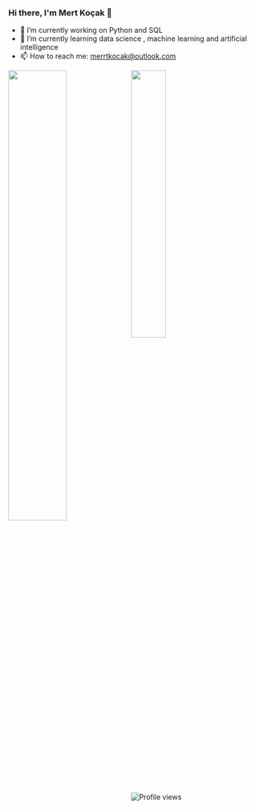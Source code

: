 ### Hi there, I'm Mert Koçak 👋
- 🔭 I’m currently working on Python and SQL
- 🌱 I’m currently learning data science , machine learning and artificial intelligence
- 📫 How to reach me: merrtkocak@outlook.com


<img align="left" width="48%"  src="https://github-readme-stats.vercel.app/api?username=benmertkocak&show_icons=true&locale=en" />
<img align="left" width="37%" src="https://github-readme-stats.vercel.app/api/top-langs?username=benmertkocak&show_icons=true&locale=en&layout=compact" />

<img align="left" src="https://komarev.com/ghpvc/?username=benmertkocak&label=Profile%20views&color=0e75b6&style=flat" alt="Profile views" />



